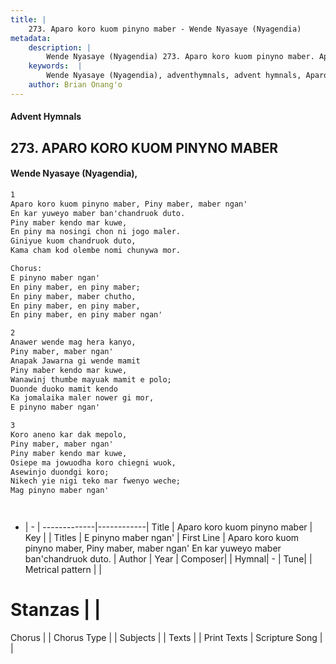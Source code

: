 ```yaml
---
title: |
    273. Aparo koro kuom pinyno maber - Wende Nyasaye (Nyagendia)
metadata:
    description: |
        Wende Nyasaye (Nyagendia) 273. Aparo koro kuom pinyno maber. Aparo koro kuom pinyno maber, Piny maber, maber ngan' En kar yuweyo maber ban'chandruok duto. Piny maber kendo mar kuwe, En piny ma nosingi chon ni jogo maler. Giniyue kuom chandruok duto, Kama cham kod olembe nomi chunywa mor.  Chorus: E pinyno maber ngan' En piny maber, en piny maber; En piny maber, maber chutho, En piny maber, en piny maber, En piny maber, en piny maber ngan'  
    keywords:  |
        Wende Nyasaye (Nyagendia), adventhymnals, advent hymnals, Aparo koro kuom pinyno maber, Aparo koro kuom pinyno maber, Piny maber, maber ngan' En kar yuweyo maber ban'chandruok duto.. E pinyno maber ngan'
    author: Brian Onang'o
---
```


#### Advent Hymnals
## 273. APARO KORO KUOM PINYNO MABER
####  Wende Nyasaye (Nyagendia),

```txt
1
Aparo koro kuom pinyno maber, Piny maber, maber ngan'
En kar yuweyo maber ban'chandruok duto.
Piny maber kendo mar kuwe,
En piny ma nosingi chon ni jogo maler.
Giniyue kuom chandruok duto,
Kama cham kod olembe nomi chunywa mor.

Chorus:
E pinyno maber ngan'
En piny maber, en piny maber;
En piny maber, maber chutho,
En piny maber, en piny maber,
En piny maber, en piny maber ngan'

2
Anawer wende mag hera kanyo,
Piny maber, maber ngan'
Anapak Jawarna gi wende mamit
Piny maber kendo mar kuwe,
Wanawinj thumbe mayuak mamit e polo;
Duonde duoko mamit kendo
Ka jomalaika maler nower gi mor,
E pinyno maber ngan'

3
Koro aneno kar dak mepolo,
Piny maber, maber ngan'
Piny maber kendo mar kuwe,
Osiepe ma jowuodha koro chiegni wuok,
Asewinjo duondgi koro;
Nikech yie nigi teko mar fwenyo weche;
Mag pinyno maber ngan'




```

- |   -  |
-------------|------------|
Title | Aparo koro kuom pinyno maber |
Key |  |
Titles | E pinyno maber ngan' |
First Line | Aparo koro kuom pinyno maber, Piny maber, maber ngan' En kar yuweyo maber ban'chandruok duto. |
Author | 
Year | 
Composer| |
Hymnal|  - |
Tune|  |
Metrical pattern | |
# Stanzas |  |
Chorus |  |
Chorus Type |  |
Subjects | |
Texts |  |
Print Texts | 
Scripture Song |  |
    
